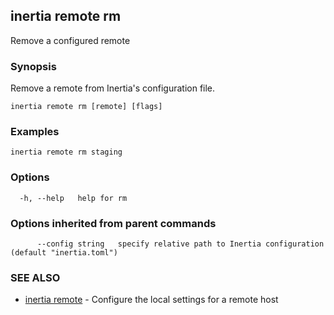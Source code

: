 ## inertia remote rm

Remove a configured remote

### Synopsis

Remove a remote from Inertia's configuration file.

```
inertia remote rm [remote] [flags]
```

### Examples

```
inertia remote rm staging
```

### Options

```
  -h, --help   help for rm
```

### Options inherited from parent commands

```
      --config string   specify relative path to Inertia configuration (default "inertia.toml")
```

### SEE ALSO

* [inertia remote](inertia_remote.md)	 - Configure the local settings for a remote host

